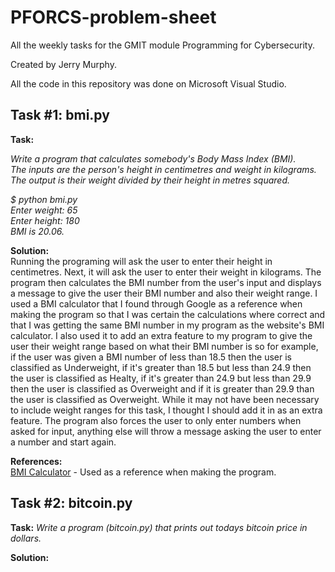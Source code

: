 # PFORCS-problem-sheet

All the weekly tasks for the GMIT module Programming for Cybersecurity.

Created by Jerry Murphy.

All the code in this repository was done on Microsoft Visual Studio.

<h2><b>Task #1: bmi.py</b></h2>

<b>Task:</b>

<i>Write a program that calculates somebody's Body Mass Index (BMI).</br>
The inputs are the person's height in centimetres and weight in kilograms.</br>
The output is their weight divided by their height in metres squared.</br>

$ python bmi.py</br>
Enter weight: 65</br>
Enter height: 180</br>
BMI is 20.06.</br></i>

<b>Solution:</b></br>
Running the programing will ask the user to enter their height in centimetres. Next, it will ask the user to enter their weight in kilograms. The program then calculates the BMI number from the user's input and displays a message to give the user their BMI number and also their weight range. I used a BMI calculator that I found through Google as a reference when making the program so that I was certain the calculations where correct and that I was getting the same BMI number in my program as the website's BMI calculator. I also used it to add an extra feature to my program to give the user their weight range based on what their BMI number is so for example, if the user was given a BMI number of less than 18.5 then the user is classified as Underweight, if it's greater than 18.5 but less than 24.9 then the user is classified as Healty, if it's greater than 24.9 but less than 29.9 then the user is classified as Overweight and if it is greater than 29.9 than the user is classified as Overweight. While it may not have been necessary to include weight ranges for this task, I thought I should add it in as an extra feature. The program also forces the user to only enter numbers when asked for input, anything else will throw a message asking the user to enter a number and start again.

<b>References:</b></br>
<a href="https://patient.info/doctor/bmi-calculator-calculator">BMI Calculator</a> - Used as a reference when making the program.

<h2><b>Task #2: bitcoin.py</b></h2>

<b>Task:</b>
<i>Write a program (bitcoin.py) that prints out todays bitcoin price in dollars.</i>

<b>Solution:</b></br>

